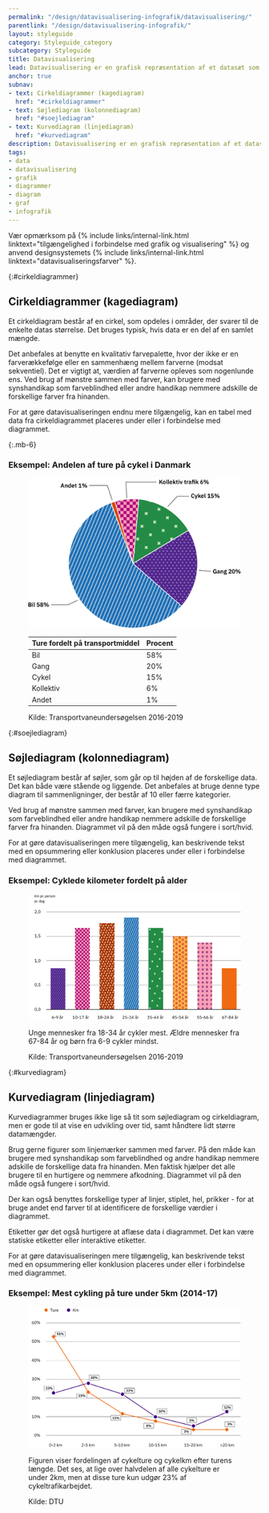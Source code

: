 ```yaml
---
permalink: "/design/datavisualisering-infografik/datavisualisering/"
parentlink: "/design/datavisualisering-infografik/"
layout: styleguide
category: Styleguide_category
subcategory: Styleguide
title: Datavisualisering
lead: Datavisualisering er en grafisk repræsentation af et datasæt som fx et diagram, en graf eller et kort. 
anchor: true
subnav:
- text: Cirkeldiagrammer (kagediagram)
  href: "#cirkeldiagrammer"
- text: Søjlediagram (kolonnediagram)
  href: "#soejlediagram"
- text: Kurvediagram (linjediagram)
  href: "#kurvediagram"
description: Datavisualisering er en grafisk repræsentation af et datasæt som fx et diagram, en graf eller et kort. 
tags:
- data
- datavisualisering
- grafik
- diagrammer
- diagram
- graf
- infografik
---
```


Vær opmærksom på {% include links/internal-link.html linktext="tilgængelighed i forbindelse med grafik og visualisering" %} og anvend designsystemets {% include links/internal-link.html linktext="datavisualiseringsfarver" %}.

{:#cirkeldiagrammer}
## Cirkeldiagrammer (kagediagram)

Et cirkeldiagram består af en cirkel, som opdeles i områder, der svarer til de enkelte datas størrelse. Det bruges typisk, hvis data er en del af en samlet mængde.

Det anbefales at benytte en kvalitativ farvepalette, hvor der ikke er en farverækkefølge eller en sammenhæng mellem farverne (modsat sekventiel).  Det er vigtigt at, værdien af farverne opleves som nogenlunde ens. Ved brug af mønstre sammen med farver, kan brugere med synshandikap som farveblindhed eller andre handikap nemmere adskille de forskellige farver fra hinanden.

For at gøre datavisualiseringen endnu mere tilgængelig, kan en tabel med data fra cirkeldiagrammet placeres under eller i forbindelse med diagrammet. 

{:.mb-6}
### Eksempel: Andelen af ture på cykel i Danmark
<figure class="w-percent-md-50 mb-6">
    <img src="/assets/img/design/datavisualisering/piechart-transport.svg" class="w-percent-100" alt="Eksempel på kagediagram, der viser procentfordeling af folks vurdering af oplevelsen" />
    <figcaption>
        <table class="table table--borderless table--compact mt-4" id="bicycle-trips-denmark-table">
            <thead>
                <tr>
                    <th>Ture fordelt på transportmiddel</th>
                    <th>Procent</th>
                </tr>
            </thead>
            <tbody>
                <tr>
                    <td>Bil</td>
                    <td>58%</td>
                </tr>
                <tr>
                    <td>Gang</td>
                    <td>20%</td>
                </tr>
                <tr>
                    <td>Cykel</td>
                    <td>15%</td>
                </tr>
                <tr>
                    <td>Kollektiv</td>
                    <td>6%</td>
                </tr>
                <tr>
                    <td>Andet</td>
                    <td>1%</td>
                </tr>
            </tbody>
        </table>
        <p class="figcaption">Kilde: Transportvaneundersøgelsen 2016-2019</p>
    </figcaption>
</figure>

{:#soejlediagram}
## Søjlediagram (kolonnediagram)

Et søjlediagram består af søjler, som går op til højden af de forskellige data. Det kan både være stående og liggende. Det anbefales at bruge denne type diagram til sammenligninger, der består af 10 eller færre kategorier. 

Ved brug af mønstre sammen med farver, kan brugere med synshandikap som farveblindhed eller andre handikap nemmere adskille de forskellige farver fra hinanden. Diagrammet vil på den måde også fungere i sort/hvid.

For at gøre datavisualiseringen mere tilgængelig, kan beskrivende tekst med en opsummering eller konklusion placeres under eller i forbindelse med diagrammet. 

### Eksempel: Cyklede kilometer fordelt på alder
<figure>
    <img src="/assets/img/design/datavisualisering/bar-chart.svg" alt="Eksempel på søjlediagram, der viser cyklede kilometer pr. person pr. dag fordelt på alder" class="w-percent-md-70">
<figcaption><p>Unge mennesker fra 18-34 år cykler mest. Ældre mennesker fra 67-84 år og børn fra 6-9 cykler mindst.</p><p>Kilde: Transportvaneundersøgelsen 2016-2019</p></figcaption>
</figure>

{:#kurvediagram}
## Kurvediagram (linjediagram)

Kurvediagrammer bruges ikke lige så tit som søjlediagram og cirkeldiagram, men er gode til at vise en udvikling over tid, samt håndtere lidt større datamængder.

Brug gerne figurer som linjemærker sammen med farver. På den måde kan brugere med synshandikap som farveblindhed og andre handikap nemmere adskille de forskellige data  fra hinanden. Men faktisk hjælper det alle brugere til en hurtigere og nemmere afkodning. Diagrammet vil på den måde også fungere i sort/hvid.

Der kan også benyttes forskellige typer af linjer, stiplet, hel, prikker - for at bruge andet end farver til at identificere de forskellige værdier i diagrammet.

Etiketter gør det også hurtigere at aflæse data i diagrammet. Det kan være statiske etiketter eller interaktive etiketter.

For at gøre datavisualiseringen mere tilgængelig, kan beskrivende tekst med en opsummering eller konklusion placeres under eller i forbindelse med diagrammet. 

### Eksempel: Mest cykling på ture under 5km (2014-17)
<figure class="mb-6">
    <img src="/assets/img/design/datavisualisering/graph-biking.svg" class="w-percent-md-70" alt="Eksempel på graf der viser fordelingen af cykelture og cykelkm efter turens længde." />
    <figcaption>
        <p>Figuren viser fordelingen af cykelture og cykelkm efter turens længde. Det ses, at lige over halvdelen af alle cykelture er under 2km, men at disse ture kun udgør 23% af cykeltrafikarbejdet.</p>
        <p>Kilde: DTU</p>
    </figcaption>
</figure>








